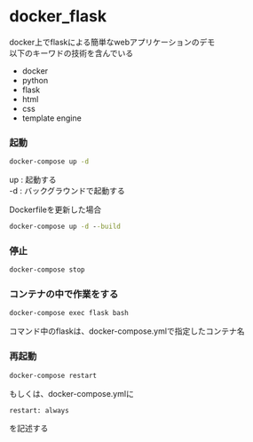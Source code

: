# docker_flask
docker上でflaskによる簡単なwebアプリケーションのデモ  
以下のキーワドの技術を含んでいる
- docker
- python
- flask
- html
- css
- template engine

### 起動


```cmd
docker-compose up -d
```
up : 起動する  
-d : バックグラウンドで起動する


Dockerfileを更新した場合
```cmd
docker-compose up -d --build
```

### 停止
```cmd
docker-compose stop
```

### コンテナの中で作業をする
```cmd
docker-compose exec flask bash
```
コマンド中のflaskは、docker-compose.ymlで指定したコンテナ名
### 再起動
```cmd
docker-compose restart
```
もしくは、docker-compose.ymlに
```
restart: always
```
を記述する
